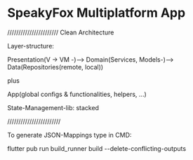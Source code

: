 # SpeakyFox Multiplatform App

///////////////////////
Clean Architecture

Layer-structure:

Presentation(V -> VM -)--> Domain(Services, Models-)--> Data(Repositories(remote, local)) 

plus 

App(global configs & functionalities, helpers, ...) 


State-Management-lib: stacked

////////////////////////

To generate JSON-Mappings type in CMD:

flutter pub run build_runner build --delete-conflicting-outputs

